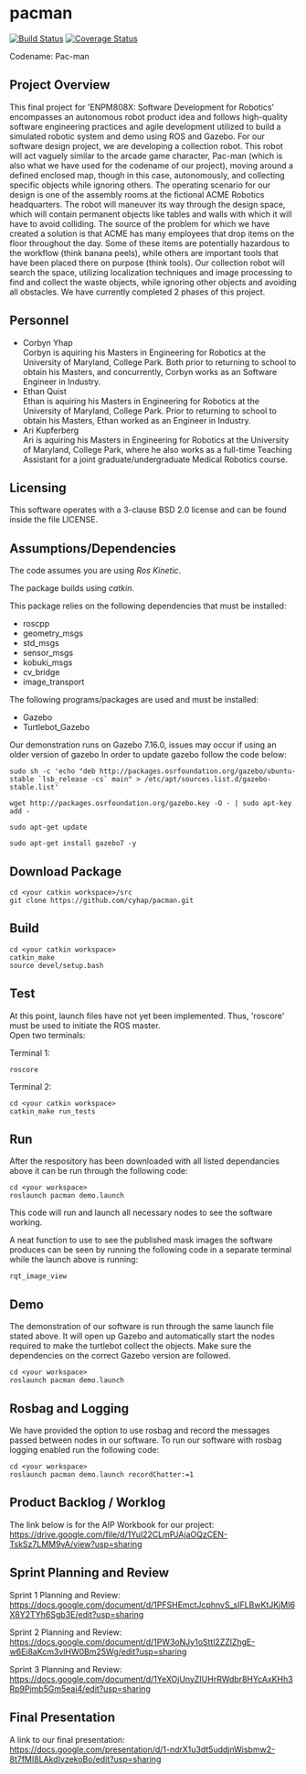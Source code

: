 # pacman
[![Build Status](https://travis-ci.org/cyhap/pacman.svg?branch=master)](https://travis-ci.org/cyhap/pacman)
[![Coverage Status](https://coveralls.io/repos/github/cyhap/pacman/badge.svg?branch=master)](https://coveralls.io/github/cyhap/pacman?branch=master)

Codename: Pac-man

## Project Overview
This final project for 'ENPM808X: Software Development for Robotics' encompasses an autonomous robot product idea and follows high-quality software engineering practices and agile development utilized to build a simulated robotic system and demo using ROS and Gazebo. For our software design project, we are developing a collection robot. This robot will act vaguely similar to the arcade game character, Pac-man (which is also what we have used for the codename of our project), moving around a defined enclosed map, though in this case, autonomously, and collecting specific objects while ignoring others. The operating scenario for our design is one of the assembly rooms at the fictional ACME Robotics headquarters. The robot will maneuver its way through the design space, which will contain permanent objects like tables and walls with which it will have to avoid colliding. The source of the problem for which we have created a solution is that ACME has many employees that drop items on the floor throughout the day. Some of these items are potentially hazardous to the workflow (think banana peels), while others are important tools that have been placed there on purpose (think tools). Our collection robot will search the space, utilizing localization techniques and image processing to find and collect the waste objects, while ignoring other objects and avoiding all obstacles. We have currently completed 2 phases of this project.

## Personnel
* Corbyn Yhap</br> Corbyn is aquiring his Masters in Engineering for Robotics at the University of Maryland, College Park. Both prior to returning to school to obtain his Masters, and concurrently, Corbyn works as an Software Engineer in Industry.
* Ethan Quist</br> Ethan is aquiring his Masters in Engineering for Robotics at the University of Maryland, College Park. Prior to returning to school to obtain his Masters, Ethan worked as an Engineer in Industry.
* Ari Kupferberg</br> Ari is aquiring his Masters in Engineering for Robotics at the University of Maryland, College Park, where he also works as a full-time Teaching Assistant for a joint graduate/undergraduate Medical Robotics course. 

## Licensing
This software operates with a 3-clause BSD 2.0 license and can be found inside the file LICENSE.

## Assumptions/Dependencies
The code assumes you are using *Ros Kinetic*.

The package builds using *catkin*.

This package relies on the following dependencies that must be installed:
* roscpp
* geometry_msgs
* std_msgs
* sensor_msgs
* kobuki_msgs
* cv_bridge
* image_transport

The following programs/packages are used and must be installed:
* Gazebo
* Turtlebot_Gazebo

Our demonstration runs on Gazebo 7.16.0, issues may occur if using an older version of gazebo
In order to update gazebo follow the code below:
```
sudo sh -c 'echo "deb http://packages.osrfoundation.org/gazebo/ubuntu-stable `lsb_release -cs` main" > /etc/apt/sources.list.d/gazebo-stable.list'

wget http://packages.osrfoundation.org/gazebo.key -O - | sudo apt-key add -

sudo apt-get update

sudo apt-get install gazebo7 -y
```



## Download Package
```
cd <your catkin workspace>/src
git clone https://github.com/cyhap/pacman.git
```

## Build
```
cd <your catkin workspace>
catkin_make
source devel/setup.bash
```

## Test
At this point, launch files have not yet been implemented. Thus, 'roscore' must be used to initiate the ROS master.</br>
Open two terminals:

Terminal 1:
```
roscore
```
Terminal 2:
```
cd <your catkin workspace>
catkin_make run_tests
```


## Run 
After the respository has been downloaded with all listed dependancies above it can be run through the following code:
```
cd <your workspace>
roslaunch pacman demo.launch
```
This code will run and launch all necessary nodes to see the software working.

A neat function to use to see the published mask images the software produces can be seen by running the following code in a separate terminal while the launch above is running:
```
rqt_image_view
```


## Demo
The demonstration of our software is run through the same launch file stated above. It will open up Gazebo and automatically start the nodes required to make the turtlebot collect the objects. Make sure the dependencies on the correct Gazebo version are followed.
```
cd <your workspace>
roslaunch pacman demo.launch
```

## Rosbag and Logging
We have provided the option to use rosbag and record the messages passed between nodes in our software. To run our software with rosbag  logging enabled run the following code:
```
cd <your workspace>
roslaunch pacman demo.launch recordChatter:=1
```

## Product Backlog / Worklog
The link below is for the AIP Workbook for our project:</br>
https://drive.google.com/file/d/1Yul22CLmPJAjaOQzCEN-TskSz7LMM9vA/view?usp=sharing

## Sprint Planning and Review
Sprint 1 Planning and Review:</br>
https://docs.google.com/document/d/1PFSHEmctJcphnvS_sIFLBwKtJKjMI6X8Y2TYh6Sgb3E/edit?usp=sharing

Sprint 2 Planning and Review:</br>
https://docs.google.com/document/d/1PW3oNJy1oSttl2ZZlZhgE-w6Ei8aKcm3vlHW0Bm25Wg/edit?usp=sharing

Sprint 3 Planning and Review:</br>
https://docs.google.com/document/d/1YeXOjUnyZIUHrRWdbr8HYcAxKHh3Rp9Pjmb5Gm5eai4/edit?usp=sharing

## Final Presentation
A link to our final presentation:</br>
https://docs.google.com/presentation/d/1-ndrX1u3dt5uddjnWisbmw2-8t7fMI8LAkdIyzekoBo/edit?usp=sharing

